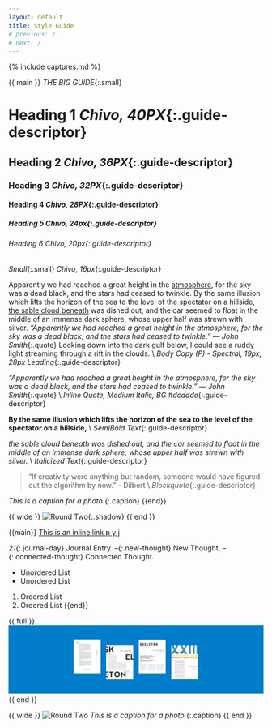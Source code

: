 ```yaml
---
layout: default
title: Style Guide
# previous: /
# next: /
---
```

{% include captures.md %}

{{ main }}
_THE BIG GUIDE_{:.small}
# Heading 1 _Chivo, 40PX_{:.guide-descriptor}
## Heading 2 _Chivo, 36PX_{:.guide-descriptor}
### Heading 3 _Chivo, 32PX_{:.guide-descriptor}
#### Heading 4 _Chivo, 28PX_{:.guide-descriptor}
##### Heading 5 _Chivo, 24px_{:.guide-descriptor}
###### Heading 6 _Chivo, 20px_{:.guide-descriptor}
_Small_{:.small} _Chivo, 16px_{:.guide-descriptor}

Apparently we had reached a great height in the [atmosphere](#), for the sky was a dead black, and the stars had ceased to twinkle. By the same illusion which lifts the horizon of the sea to the level of the spectator on a hillside, [the sable cloud beneath](#) was dished out, and the car seemed to float in the middle of an immense dark sphere, whose upper half was strewn with silver. *“Apparently we had reached a great height in the atmosphere, for the sky was a dead black, and the stars had ceased to twinkle.” — John Smith*{:.quote} Looking down into the dark gulf below, I could see a ruddy light streaming through a rift in the clouds. \\
_Body Copy (P) - Spectral, 19px, 28px Leading_{:.guide-descriptor}

<!-- Apparently we had reached a great height in the atmosphere, for the sky was a dead black, and the stars had ceased to twinkle. By the same illusion which lifts the horizon of the sea to the level of the spectator on a hillside, the sable cloud beneath was dished out, and the car seemed to float in the middle of an immense dark sphere, whose upper half was strewn with silver. Looking down into the dark gulf below, I could see a ruddy light streaming through a rift in the clouds. \\
_Small Body Copy - Spectral, 16px, 25px Leading_{:.guide-descriptor} -->

*“Apparently we had reached a great height in the atmosphere, for the sky was a dead black, and the stars had ceased to twinkle.” — John Smith*{:.quote} \\
_Inline Quote, Medium Italic, BG #dcddde_{:.guide-descriptor}

**By the same illusion which lifts the horizon of the sea to the level of the spectator on a hillside,** \\
_SemiBold Text_{:.guide-descriptor}

_the sable cloud beneath was dished out, and the car seemed to float in the middle of an immense dark sphere, whose upper half was strewn with silver._ \\
_Italicized Text_{:.guide-descriptor}

> “If creativity were anything but random, someone would have figured out the algorithm by now.” - Dilbert \\
_Blockquote_{:.guide-descriptor}

_This is a caption for a photo._{:.caption}
{{end}}

{{ wide }}
![Round Two](/assets/images/me.jpg){:.shadow}
{{ end }}

{{main}}
[This is an inline link p y j](#)

*21*{:.journal-day} Journal Entry. *–*{:.new-thought} New Thought. *–*{:.connected-thought} Connected Thought.

- Unordered List
- Unordered List

 01. Ordered List
 02. Ordered List
{{end}}

{{ full }}
![Test](/assets/images/full.png)
{{ end }}

{{ wide }}
![Round Two](/assets/images/me.jpg)
_This is a caption for a photo._{:.caption}
{{ end }}

<!-- *Previous*{:.vertical-left}  *Next*{:.vertical-right} -->

